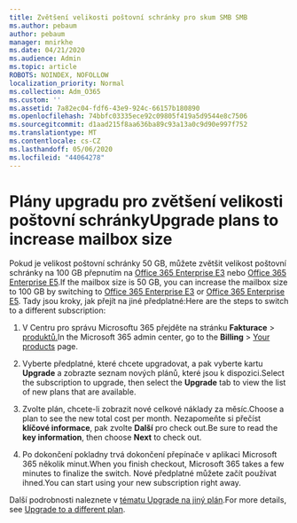 ```yaml
---
title: Zvětšení velikosti poštovní schránky pro skum SMB SMB
ms.author: pebaum
author: pebaum
manager: mnirkhe
ms.date: 04/21/2020
ms.audience: Admin
ms.topic: article
ROBOTS: NOINDEX, NOFOLLOW
localization_priority: Normal
ms.collection: Adm_O365
ms.custom: ''
ms.assetid: 7a82ec04-fdf6-43e9-924c-66157b180890
ms.openlocfilehash: 74bbfc03335ece92c09805f419a5d9544e8c7506
ms.sourcegitcommit: d1aad215f8aa636ba89c93a13a0c9d90e997f752
ms.translationtype: MT
ms.contentlocale: cs-CZ
ms.lasthandoff: 05/06/2020
ms.locfileid: "44064278"
---
```

# <a name="upgrade-plans-to-increase-mailbox-size"></a><span data-ttu-id="0598e-102">Plány upgradu pro zvětšení velikosti poštovní schránky</span><span class="sxs-lookup"><span data-stu-id="0598e-102">Upgrade plans to increase mailbox size</span></span>

<span data-ttu-id="0598e-103">Pokud je velikost poštovní schránky 50 GB, můžete zvětšit velikost poštovní schránky na 100 GB přepnutím na [Office 365 Enterprise E3](https://products.office.com/business/office-365-enterprise-e3-business-software) nebo [Office 365 Enterprise E5](https://products.office.com/business/office-365-enterprise-e5-business-software).</span><span class="sxs-lookup"><span data-stu-id="0598e-103">If the mailbox size is 50 GB, you can increase the mailbox size to 100 GB by switching to [Office 365 Enterprise E3](https://products.office.com/business/office-365-enterprise-e3-business-software) or [Office 365 Enterprise E5](https://products.office.com/business/office-365-enterprise-e5-business-software).</span></span> <span data-ttu-id="0598e-104">Tady jsou kroky, jak přejít na jiné předplatné:</span><span class="sxs-lookup"><span data-stu-id="0598e-104">Here are the steps to switch to a different subscription:</span></span>
  
1. <span data-ttu-id="0598e-105">V Centru pro správu Microsoftu 365 přejděte na stránku **Fakturace** > [produktů.](https://go.microsoft.com/fwlink/p/?linkid=842054)</span><span class="sxs-lookup"><span data-stu-id="0598e-105">In the Microsoft 365 admin center, go to the **Billing** > [Your products](https://go.microsoft.com/fwlink/p/?linkid=842054) page.</span></span>

2. <span data-ttu-id="0598e-106">Vyberte předplatné, které chcete upgradovat, a pak vyberte kartu **Upgrade** a zobrazte seznam nových plánů, které jsou k dispozici.</span><span class="sxs-lookup"><span data-stu-id="0598e-106">Select the subscription to upgrade, then select the **Upgrade** tab to view the list of new plans that are available.</span></span>

3. <span data-ttu-id="0598e-107">Zvolte plán, chcete-li zobrazit nové celkové náklady za měsíc.</span><span class="sxs-lookup"><span data-stu-id="0598e-107">Choose a plan to see the new total cost per month.</span></span> <span data-ttu-id="0598e-108">Nezapomeňte si přečíst **klíčové informace**, pak zvolte **Další** pro check out.</span><span class="sxs-lookup"><span data-stu-id="0598e-108">Be sure to read the **key information**, then choose **Next** to check out.</span></span>

4. <span data-ttu-id="0598e-109">Po dokončení pokladny trvá dokončení přepínače v aplikaci Microsoft 365 několik minut.</span><span class="sxs-lookup"><span data-stu-id="0598e-109">When you finish checkout, Microsoft 365 takes a few minutes to finalize the switch.</span></span> <span data-ttu-id="0598e-110">Nové předplatné můžete začít používat ihned.</span><span class="sxs-lookup"><span data-stu-id="0598e-110">You can start using your new subscription right away.</span></span>

<span data-ttu-id="0598e-111">Další podrobnosti naleznete v [tématu Upgrade na jiný plán](https://docs.microsoft.com/microsoft-365/commerce/subscriptions/upgrade-to-different-plan).</span><span class="sxs-lookup"><span data-stu-id="0598e-111">For more details, see [Upgrade to a different plan](https://docs.microsoft.com/microsoft-365/commerce/subscriptions/upgrade-to-different-plan).</span></span>